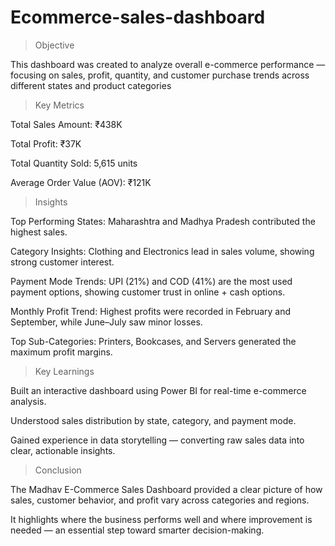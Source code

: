 # Ecommerce-sales-dashboard

> Objective


This dashboard was created to analyze overall e-commerce performance — focusing on sales, profit, quantity, and customer purchase trends across different states and product categories



> Key Metrics


Total Sales Amount: ₹438K

Total Profit: ₹37K

Total Quantity Sold: 5,615 units

Average Order Value (AOV): ₹121K

> Insights


Top Performing States: Maharashtra and Madhya Pradesh contributed the highest sales.

Category Insights: Clothing and Electronics lead in sales volume, showing strong customer interest.

Payment Mode Trends: UPI (21%) and COD (41%) are the most used payment options, showing customer trust in online + cash options.

Monthly Profit Trend: Highest profits were recorded in February and September, while June–July saw minor losses.

Top Sub-Categories: Printers, Bookcases, and Servers generated the maximum profit margins.



> Key Learnings


Built an interactive dashboard using Power BI for real-time e-commerce analysis.

Understood sales distribution by state, category, and payment mode.

Gained experience in data storytelling — converting raw sales data into clear, actionable insights.



> Conclusion


The Madhav E-Commerce Sales Dashboard provided a clear picture of how sales, customer behavior, and profit vary across categories and regions.

It highlights where the business performs well and where improvement is needed — an essential step toward smarter decision-making.
